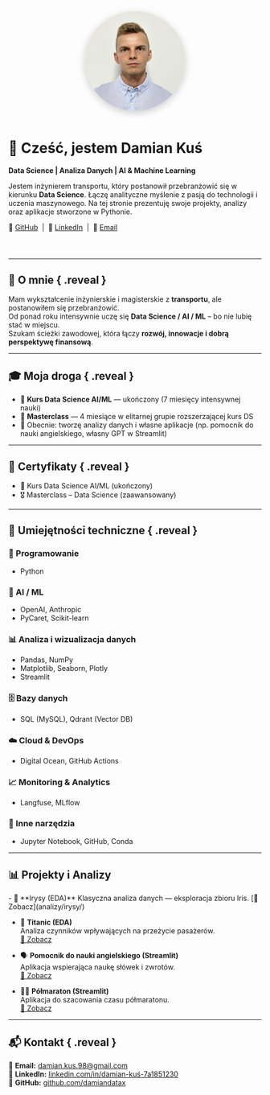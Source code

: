 <div class="hero-wrap fade-in" style="
  display: flex;
  align-items: center;
  justify-content: center;
  gap: 40px;
  flex-wrap: wrap;
  margin-bottom: 40px;
  text-align: left;
">

  <!-- Zdjęcie po lewej -->
  <img src="assets/images/profile.jpg" 
       alt="Damian Kuś" 
       width="200" 
       class="hero-photo fade-in delay-1"
       style="border-radius: 50%; box-shadow: 0 4px 15px rgba(0,0,0,0.2);">

  <!-- Tekst po prawej -->
  <div class="hero-text slide-up delay-2" style="max-width: 600px;">
    <h1 style="margin-top: 0;">👋 Cześć, jestem <strong>Damian Kuś</strong></h1>
    <p><strong>Data Science | Analiza Danych | AI & Machine Learning</strong></p>
    <p>Jestem inżynierem transportu, który postanowił przebranżowić się w kierunku <strong>Data Science</strong>.
    Łączę analityczne myślenie z pasją do technologii i uczenia maszynowego. 
    Na tej stronie prezentuję swoje projekty, analizy oraz aplikacje stworzone w Pythonie.</p>
    <p>
      🔗 <a href="https://github.com/damiandatax" target="_blank">GitHub</a> &nbsp;|&nbsp;
      💼 <a href="https://www.linkedin.com/in/damian-ku%C5%9B-7a1851230/" target="_blank">LinkedIn</a> &nbsp;|&nbsp;
      📧 <a href="mailto:damian.kus.98@gmail.com">Email</a>
    </p>
  </div>

</div>

---

## 🚀 O mnie { .reveal }

Mam wykształcenie inżynierskie i magisterskie z **transportu**, ale postanowiłem się przebranżowić.  
Od ponad roku intensywnie uczę się **Data Science / AI / ML** – bo nie lubię stać w miejscu.  
Szukam ścieżki zawodowej, która łączy **rozwój, innowacje i dobrą perspektywę finansową**.  

---

## 🎓 Moja droga { .reveal }

- 📘 **Kurs Data Science AI/ML** — ukończony (7 miesięcy intensywnej nauki)  
- 🏅 **Masterclass** — 4 miesiące w elitarnej grupie rozszerzającej kurs DS  
- 🔎 Obecnie: tworzę analizy danych i własne aplikacje (np. pomocnik do nauki angielskiego, własny GPT w Streamlit)

---

## 🧾 Certyfikaty { .reveal }
- 📜 Kurs Data Science AI/ML (ukończony)  
- 🎖️ Masterclass – Data Science (zaawansowany)  

---

## 🧰 Umiejętności techniczne { .reveal }

### 🐍 Programowanie
- Python  

### 🤖 AI / ML
- OpenAI, Anthropic  
- PyCaret, Scikit-learn  

### 📊 Analiza i wizualizacja danych
- Pandas, NumPy  
- Matplotlib, Seaborn, Plotly  
- Streamlit  

### 🗄️ Bazy danych
- SQL (MySQL), Qdrant (Vector DB)  

### ☁️ Cloud & DevOps
- Digital Ocean, GitHub Actions  

### 📈 Monitoring & Analytics
- Langfuse, MLflow  

### 🔧 Inne narzędzia
- Jupyter Notebook, GitHub, Conda  

---

## 📊 Projekty i Analizy

<div class="grid cards reveal" markdown>
-   🌷 **Irysy (EDA)**  
    Klasyczna analiza danych — eksploracja zbioru Iris.  
    [👀 Zobacz](analizy/irysy/)

-   🚢 **Titanic (EDA)**  
    Analiza czynników wpływających na przeżycie pasażerów.  
    [👀 Zobacz](analizy/titanic/)

-   🗣️ **Pomocnik do nauki angielskiego (Streamlit)**  
    Aplikacja wspierająca naukę słówek i zwrotów.  
    [👀 Zobacz](aplikacje/language_helper/)

-   🏃‍♂️ **Półmaraton (Streamlit)**  
    Aplikacja do szacowania czasu półmaratonu.  
    [👀 Zobacz](aplikacje/półmaraton/)
</div>

---

## 📬 Kontakt { .reveal }

📧 **Email:** [damian.kus.98@gmail.com](mailto:damian.kus.98@gmail.com)  
💼 **LinkedIn:** [linkedin.com/in/damian-kuś-7a1851230](https://www.linkedin.com/in/damian-ku%C5%9B-7a1851230/)  
🐙 **GitHub:** [github.com/damiandatax](https://github.com/damiandatax)